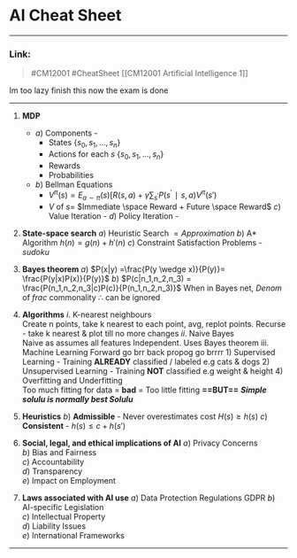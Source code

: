 
# AI Cheat Sheet
---
### Link: 
 > #CM12001 
 > #CheatSheet
 > [[CM12001 Artificial Intelligence 1]]

Im too lazy finish this now the exam is done 

---

1. **MDP**
	- $a)$ Components - 
		- States $\{s_0,s_1,...,s_n\}$
		- Actions for each $s$ $\{s_0,s_1,...,s_n\}$
		- Rewards
		- Probabilities
    - $b)$ Bellman Equations 
	    - $V^π(s)=E_{a∼π}(s)​[R(s,a)+γ\sum_{s^′}{​P(s^′∣s,a)V^π(s′)}$
	    - $V$ of $s=$ $Immediate \space Reward + Future \space Reward$
    $c)$ Value Iteration - 
    $d)$ Policy Iteration - 
    
2. **State-space search** 
    $a)$ Heuristic Search $= Approximation$ 
    $b)$ A* Algorithm  $h(n) = g(n) + h'(n)$
    $c)$ Constraint Satisfaction Problems - $sudoku$

3. **Bayes theorem** 
    $a)$ $P(x|y) =\frac{P(y \wedge x)}{P(y)}= \frac{P(y|x)P(x)}{P(y)}$
	$b)$ $P(c|n_1,n_2,n_3) = \frac{P(n_1,n_2,n_3|c)P(c)}{P(n_1,n_2,n_3)}$
		When in Bayes net, $Denom$ of $frac$ commonality $\therefore$ can be ignored
	
4.  **Algorithms**
    $i.$ K-nearest neighbours  
		Create n points, take k nearest to each point, avg, replot points. Recurse - take k nearest & plot till no more changes 
    $ii.$ Naive Bayes  
	    Naive as assumes all features Independent. Uses Bayes theorem
    iii. Machine Learning 
     Forward go brr back propog go brrrr
    $1)$ Supervised Learning - Training **ALREADY** classified / labeled e.g cats & dogs 
    $2)$ Unsupervised Learning  - Training **NOT** classified e.g weight & height
    $4)$ Overfitting and Underfitting  
	    Too much fitting for data = **bad** = Too little fitting
		**==BUT==** ***Simple solulu is normally best Solulu***

5. **Heuristics** 
    $b)$ **Admissible** -  Never overestimates cost $H(s) \geq h(s)$
    $c)$ **Consistent** -   $h(s) \leq c + h(s')$
    
6. **Social, legal, and ethical implications of AI** 
	$a)$ Privacy Concerns  
    $b)$ Bias and Fairness  
    $c)$ Accountability  
    $d)$ Transparency  
    $e)$ Impact on Employment
    
7. **Laws associated with AI use** 
	$a)$ Data Protection Regulations  GDPR
    $b)$ AI-specific Legislation  
    $c)$ Intellectual Property  
    $d)$ Liability Issues  
    $e)$ International Frameworks

--- 